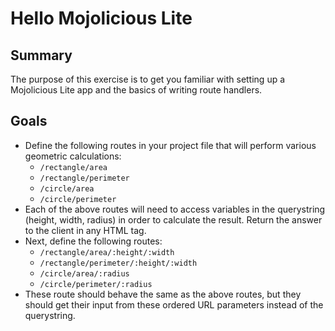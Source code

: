 # Hello Mojolicious Lite

## Summary
The purpose of this exercise is to get you familiar with setting up a Mojolicious Lite app and the basics of writing route handlers.

## Goals
- Define the following routes in your project file that will perform various geometric calculations:
    - `/rectangle/area`
    - `/rectangle/perimeter`
    - `/circle/area`
    - `/circle/perimeter`
- Each of the above routes will need to access variables in the querystring (height, width, radius) in order to calculate the result. Return the answer to the client in any HTML tag. 
- Next, define the following routes:
    - `/rectangle/area/:height/:width`
    - `/rectangle/perimeter/:height/:width`
    - `/circle/area/:radius`
    - `/circle/perimeter/:radius`
- These route should behave the same as the above routes, but they should get their input from these ordered URL parameters instead of the querystring. 